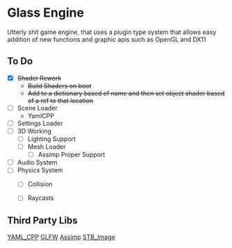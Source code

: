 # Glass Engine

Utterly shit game engine, that uses a plugin type system that allows easy addition of new functions and graphic apis such as OpenGL and DX11

## To Do
- [x]  <strike>Shader Rework</strike>
    -  <strike>Build Shaders on boot</strike>
    -  <strike>Add to a dictionary based of name and then set object shader based of a ref to that location</strike>
- [ ] Scene Loader
    - YamlCPP
- [ ] Settings Loader
- [ ] 3D Working
    - [ ] Lighting Support
    - [ ] Mesh Loader
        - [ ] Assimp Proper Support
- [ ] Audio System
- [ ] Physics System
    - [ ] Collision
    - [ ] Raycasts




## Third Party Libs
[YAML_CPP](https://github.com/jbeder/yaml-cpp)
[GLFW](https://github.com/glfw/glfw)
[Assimp](https://github.com/assimp/assimp)
[STB_Image](https://github.com/nothings/stb)